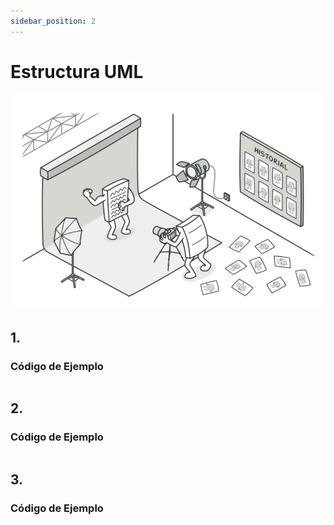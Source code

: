 ```yaml
---
sidebar_position: 2
---
```

 # Estructura UML
![Diagrama](./img/imagen.png)

## 1. 

### Código de Ejemplo
```js

```

## 2. 

### Código de Ejemplo
```js

```

## 3. 

### Código de Ejemplo
```js

```
